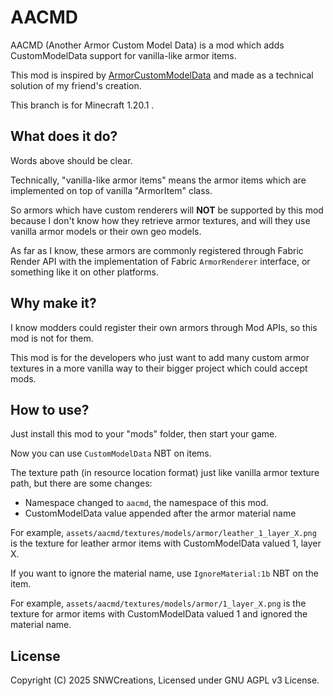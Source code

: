 # AACMD

AACMD (Another Armor Custom Model Data) is a mod which adds CustomModelData support
 for vanilla-like armor items.

This mod is inspired by [ArmorCustomModelData](https://github.com/cimdy/ArmorCustomModelData)
 and made as a technical solution of my friend's creation.

This branch is for Minecraft 1.20.1 .

## What does it do?

Words above should be clear.

Technically, "vanilla-like armor items" means the armor items which are implemented on top of
 vanilla "ArmorItem" class.

So armors which have custom renderers will **NOT** be supported by this mod because
 I don't know how they retrieve armor textures, and will they use vanilla armor models
 or their own geo models.

As far as I know, these armors are commonly registered through Fabric Render API
 with the implementation of Fabric `ArmorRenderer` interface, or something like it on
 other platforms.

## Why make it?

I know modders could register their own armors through Mod APIs, so this mod is not for them.

This mod is for the developers who just want to add many custom armor textures in a more vanilla way
 to their bigger project which could accept mods.

## How to use?

Just install this mod to your "mods" folder, then start your game.

Now you can use `CustomModelData` NBT on items.

The texture path (in resource location format) just like vanilla armor texture path,
 but there are some changes:
- Namespace changed to `aacmd`, the namespace of this mod.
- CustomModelData value appended after the armor material name

For example, `assets/aacmd/textures/models/armor/leather_1_layer_X.png`
 is the texture for leather armor items with CustomModelData valued 1, layer X.

If you want to ignore the material name, use `IgnoreMaterial:1b` NBT on the item.

For example, `assets/aacmd/textures/models/armor/1_layer_X.png` is the texture
 for armor items with CustomModelData valued 1 and ignored the material name.

## License

Copyright (C) 2025 SNWCreations, Licensed under GNU AGPL v3 License.

